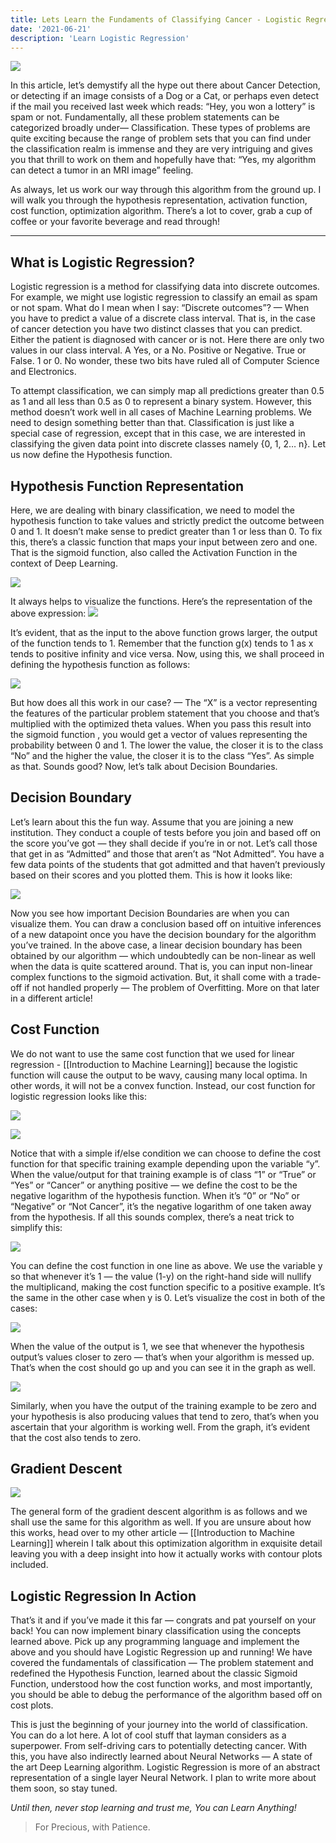 ```yaml
---
title: Lets Learn the Fundaments of Classifying Cancer - Logistic Regression
date: '2021-06-21'
description: 'Learn Logistic Regression'
---
```


![](20210628232953.png)

In this article, let’s demystify all the hype out there about Cancer Detection, or detecting if an image consists of a Dog or a Cat, or perhaps even detect if the mail you received last week which reads: “Hey, you won a lottery” is spam or not. Fundamentally, all these problem statements can be categorized broadly under— Classification. These types of problems are quite exciting because the range of problem sets that you can find under the classification realm is immense and they are very intriguing and gives you that thrill to work on them and hopefully have that: “Yes, my algorithm can detect a tumor in an MRI image” feeling.

As always, let us work our way through this algorithm from the ground up. I will walk you through the hypothesis representation, activation function, cost function, optimization algorithm. There’s a lot to cover, grab a cup of coffee or your favorite beverage and read through!

---

## What is Logistic Regression?

Logistic regression is a method for classifying data into discrete outcomes. For example, we might use logistic regression to classify an email as spam or not spam. What do I mean when I say: “Discrete outcomes”? — When you have to predict a value of a discrete class interval. That is, in the case of cancer detection you have two distinct classes that you can predict. Either the patient is diagnosed with cancer or is not. Here there are only two values in our class interval. A Yes, or a No. Positive or Negative. True or False. 1 or 0. No wonder, these two bits have ruled all of Computer Science and Electronics.

To attempt classification, we can simply map all predictions greater than 0.5 as 1 and all less than 0.5 as 0 to represent a binary system. However, this method doesn’t work well in all cases of Machine Learning problems. We need to design something better than that. Classification is just like a special case of regression, except that in this case, we are interested in classifying the given data point into discrete classes namely {0, 1, 2… n}. Let us now define the Hypothesis function.

## Hypothesis Function Representation

Here, we are dealing with binary classification, we need to model the hypothesis function to take values and strictly predict the outcome between 0 and 1. It doesn’t make sense to predict greater than 1 or less than 0. To fix this, there’s a classic function that maps your input between zero and one. That is the sigmoid function, also called the Activation Function in the context of Deep Learning.

![](20210628233806.png)

It always helps to visualize the functions. Here’s the representation of the above expression:
![](20210628233816.png)

It’s evident, that as the input to the above function grows larger, the output of the function tends to 1. Remember that the function g(x) tends to 1 as x tends to positive infinity and vice versa. Now, using this, we shall proceed in defining the hypothesis function as follows:

![](20210628233824.png)

But how does all this work in our case? — The “X” is a vector representing the features of the particular problem statement that you choose and that’s multiplied with the optimized theta values. When you pass this result into the sigmoid function , you would get a vector of values representing the probability between 0 and 1. The lower the value, the closer it is to the class “No” and the higher the value, the closer it is to the class “Yes”. As simple as that. Sounds good? Now, let’s talk about Decision Boundaries.

## Decision Boundary

Let’s learn about this the fun way. Assume that you are joining a new institution. They conduct a couple of tests before you join and based off on the score you’ve got — they shall decide if you’re in or not. Let’s call those that get in as “Admitted” and those that aren’t as “Not Admitted”. You have a few data points of the students that got admitted and that haven’t previously based on their scores and you plotted them. This is how it looks like:

![](20210628233850.png)

Now you see how important Decision Boundaries are when you can visualize them. You can draw a conclusion based off on intuitive inferences of a new datapoint once you have the decision boundary for the algorithm you’ve trained. In the above case, a linear decision boundary has been obtained by our algorithm — which undoubtedly can be non-linear as well when the data is quite scattered around. That is, you can input non-linear complex functions to the sigmoid activation. But, it shall come with a trade-off if not handled properly — The problem of Overfitting. More on that later in a different article!

## Cost Function

We do not want to use the same cost function that we used for linear regression - [[Introduction to Machine Learning]] because the logistic function will cause the output to be wavy, causing many local optima. In other words, it will not be a convex function. Instead, our cost function for logistic regression looks like this:

![](20210628233950.png)

![](20210628233956.png)

Notice that with a simple if/else condition we can choose to define the cost function for that specific training example depending upon the variable “y”. When the value/output for that training example is of class “1” or “True” or “Yes” or “Cancer” or anything positive — we define the cost to be the negative logarithm of the hypothesis function. When it’s “0” or “No” or “Negative” or “Not Cancer”, it’s the negative logarithm of one taken away from the hypothesis. If all this sounds complex, there’s a neat trick to simplify this:

![](20210628234013.png)

You can define the cost function in one line as above. We use the variable y so that whenever it’s 1 — the value (1-y) on the right-hand side will nullify the multiplicand, making the cost function specific to a positive example. It’s the same in the other case when y is 0. Let’s visualize the cost in both of the cases:

![](20210628234027.png)

When the value of the output is 1, we see that whenever the hypothesis output’s values closer to zero — that’s when your algorithm is messed up. That’s when the cost should go up and you can see it in the graph as well.

![](20210628234033.png)

Similarly, when you have the output of the training example to be zero and your hypothesis is also producing values that tend to zero, that’s when you ascertain that your algorithm is working well. From the graph, it’s evident that the cost also tends to zero.

## Gradient Descent

![](20210628234044.png)

The general form of the gradient descent algorithm is as follows and we shall use the same for this algorithm as well.
If you are unsure about how this works, head over to my other article — [[Introduction to Machine Learning]] wherein I talk about this optimization algorithm in exquisite detail leaving you with a deep insight into how it actually works with contour plots included.

## Logistic Regression In Action

That’s it and if you’ve made it this far — congrats and pat yourself on your back! You can now implement binary classification using the concepts learned above. Pick up any programming language and implement the above and you should have Logistic Regression up and running! We have covered the fundamentals of classification — The problem statement and redefined the Hypothesis Function, learned about the classic Sigmoid Function, understood how the cost function works, and most importantly, you should be able to debug the performance of the algorithm based off on cost plots.

This is just the beginning of your journey into the world of classification. You can do a lot here. A lot of cool stuff that layman considers as a superpower. From self-driving cars to potentially detecting cancer. With this, you have also indirectly learned about Neural Networks — A state of the art Deep Learning algorithm. Logistic Regression is more of an abstract representation of a single layer Neural Network. I plan to write more about them soon, so stay tuned.

_Until then, never stop learning and trust me, You can Learn Anything!_

> For Precious, with Patience.
